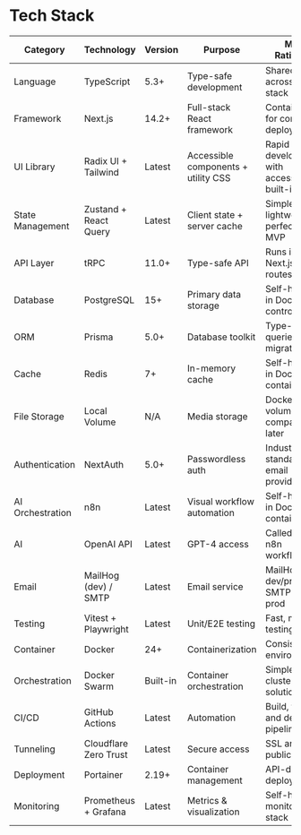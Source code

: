 # Tech Stack

| Category | Technology | Version | Purpose | MVP Rationale |
|----------|------------|---------|---------|---------------|
| Language | TypeScript | 5.3+ | Type-safe development | Shared types across full stack |
| Framework | Next.js | 14.2+ | Full-stack React framework | Containerized for consistent deployment |
| UI Library | Radix UI + Tailwind | Latest | Accessible components + utility CSS | Rapid development with accessibility built-in |
| State Management | Zustand + React Query | Latest | Client state + server cache | Simple, lightweight, perfect for MVP |
| API Layer | tRPC | 11.0+ | Type-safe API | Runs inside Next.js API routes |
| Database | PostgreSQL | 15+ | Primary data storage | Self-hosted in Docker, full control |
| ORM | Prisma | 5.0+ | Database toolkit | Type-safe queries, migrations |
| Cache | Redis | 7+ | In-memory cache | Self-hosted in Docker container |
| File Storage | Local Volume | N/A | Media storage | Docker volumes, S3-compatible later |
| Authentication | NextAuth | 5.0+ | Passwordless auth | Industry-standard with email provider |
| AI Orchestration | n8n | Latest | Visual workflow automation | Self-hosted in Docker container |
| AI | OpenAI API | Latest | GPT-4 access | Called via n8n workflows |
| Email | MailHog (dev) / SMTP | Latest | Email service | MailHog for dev/preview, SMTP for prod |
| Testing | Vitest + Playwright | Latest | Unit/E2E testing | Fast, modern testing |
| Container | Docker | 24+ | Containerization | Consistent environments |
| Orchestration | Docker Swarm | Built-in | Container orchestration | Simple clustering solution |
| CI/CD | GitHub Actions | Latest | Automation | Build, test, and deploy pipeline |
| Tunneling | Cloudflare Zero Trust | Latest | Secure access | SSL and public routing |
| Deployment | Portainer | 2.19+ | Container management | API-driven deployments |
| Monitoring | Prometheus + Grafana | Latest | Metrics & visualization | Self-hosted monitoring stack |
